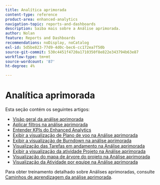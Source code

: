 ```yaml
---
title: Analítica aprimorada
content-type: reference
product-area: enhanced-analytics
navigation-topic: reports-and-dashboards
description: Saiba mais sobre a Análise aprimorada.
author: Nolan
feature: Reports and Dashboards
recommendations: noDisplay, noCatalog
exl-id: 5d5be823-77d9-4d0c-bec6-cc172ea7f50b
source-git-commit: 530c4451f4720a1710350f8e822e343794b63e87
workflow-type: tm+mt
source-wordcount: '87'
ht-degree: 4%

---
```


# Analítica aprimorada

Esta seção contém os seguintes artigos:

* [Visão geral da análise aprimorada](../enhanced-analytics/enhanced-analytics-overview.md)
* [Aplicar filtros na análise aprimorada](../enhanced-analytics/use-enhanced-analytics-filters.md)
* [Entender KPIs do Enhanced Analytics](../enhanced-analytics/understand-enhanced-analytics-kpis.md)
* [Exibir a visualização de Plano de voo na Análise aprimorada](../enhanced-analytics/flight-plan-overview.md)
* [Exibir a visualização de Burndown na análise aprimorada](../enhanced-analytics/burndown-overview.md)
* [Visualização das Tarefas em andamento na Análise aprimorada](../enhanced-analytics/tasks-in-flight-overview.md)
* [Exibir a visualização da atividade Projeto na Análise aprimorada](../enhanced-analytics/project-activity-overview.md)
* [Visualização do mapa de árvore do projeto na Análise aprimorada](../enhanced-analytics/project-treemap-overview.md)
* [Visualização da Atividade por equipe na Análise aprimorada](../enhanced-analytics/activity-by-team-overview.md)
<!--
* [View the Resource capacity visualization in Enhanced analytics](../enhanced-analytics/resource-capacity-overview.md) 
* [View the Team capacity visualization in Enhanced analytics](../enhanced-analytics/team-capacity-overview.md) 
* [View Enhanced analytics visualizations by duration](../enhanced-analytics/view-enhanced-analytics-charts-duration.md)-->

<!--
  <li data-mc-conditions="QuicksilverOrClassic.Draft mode"><a href="../enhanced-analytics/trend-views-overview.md" class="MCXref xref" xrefformat="{para}">Trend views overview</a> </li>
  -->

Para obter treinamento detalhado sobre Análises aprimoradas, consulte [Caminhos de aprendizagem da análise aprimorada](https://one.workfront.com/s/enhanced-analytics-program).
